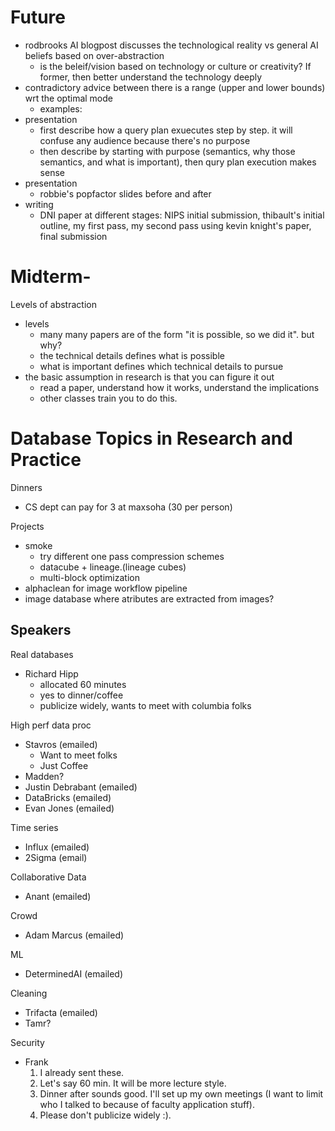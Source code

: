 # Future

* rodbrooks AI blogpost discusses the technological reality vs general AI beliefs based on over-abstraction
  * is the beleif/vision based on technology or culture or creativity?  If former, then better understand the technology deeply
* contradictory advice between there is a range (upper and lower bounds) wrt the optimal mode
  * examples:
* presentation
  * first describe how a query plan exuecutes step by step.  it will confuse any audience because there's no purpose
  * then describe by starting with purpose (semantics, why those semantics, and what is important), then qury plan execution makes sense
* presentation
  * robbie's popfactor slides before and after
* writing
  * DNI paper at different stages: NIPS initial submission, thibault's initial outline, my first pass, my second pass using kevin knight's paper, final submission


# Midterm-

Levels of abstraction

* levels
  * many many papers are of the form "it is possible, so we did it".  but why?
  * the technical details defines what is possible
  * what is important defines which technical details to pursue
* the basic assumption in research is that you can figure it out
  * read a paper, understand how it works, understand the implications
  * other classes train you to do this.

# Database Topics in Research and Practice

Dinners

* CS dept can pay for 3 at maxsoha (30 per person)

Projects

* smoke
  * try different one pass compression schemes
  * datacube + lineage.(lineage cubes)
  * multi-block optimization
* alphaclean for image workflow pipeline
* image database where atributes are extracted from images?

## Speakers

Real databases

* Richard Hipp
  * allocated 60 minutes
  * yes to dinner/coffee
  * publicize widely, wants to meet with columbia folks

High perf data proc

* Stavros (emailed)
  * Want to meet folks
  * Just Coffee
* Madden?
* Justin Debrabant (emailed) 
* DataBricks (emailed)
* Evan Jones (emailed)

Time series

* Influx (emailed)
* 2Sigma (email)

Collaborative Data

* Anant (emailed)

Crowd

* Adam Marcus (emailed)

ML

* DeterminedAI (emailed)

Cleaning 

* Trifacta (emailed)
* Tamr?

Security

* Frank
  1. I already sent these. 
  2. Let's say 60 min. It will be more lecture style.
  3. Dinner after sounds good. I'll set up my own meetings (I want to limit who I talked to because of faculty application stuff).
  4. Please don't publicize widely :).